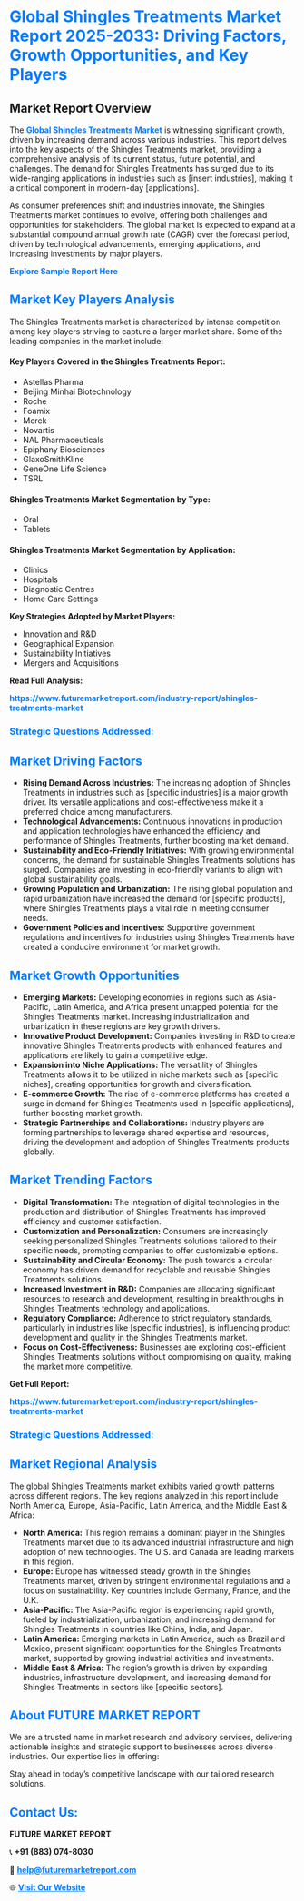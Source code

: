 <h1 style="color: #007BFF;">Global Shingles Treatments Market Report 2025-2033: Driving Factors, Growth Opportunities, and Key Players</h1>

<section id="overview">
<h2>Market Report Overview</h2>
<p>The <a href="https://www.futuremarketreport.com/industry-report/shingles-treatments-market" style="color: #007BFF; text-decoration: none;"><strong>Global Shingles Treatments Market</strong></a> is witnessing significant growth, driven by increasing demand across various industries. This report delves into the key aspects of the Shingles Treatments market, providing a comprehensive analysis of its current status, future potential, and challenges. The demand for Shingles Treatments has surged due to its wide-ranging applications in industries such as [insert industries], making it a critical component in modern-day [applications].</p>
<p>As consumer preferences shift and industries innovate, the Shingles Treatments market continues to evolve, offering both challenges and opportunities for stakeholders. The global market is expected to expand at a substantial compound annual growth rate (CAGR) over the forecast period, driven by technological advancements, emerging applications, and increasing investments by major players.</p>
</section>

<section id="overview">
<p><a href="https://www.futuremarketreport.com/request-sample/reportId=77302" style="color: #007BFF; text-decoration: none;"><strong>Explore Sample Report Here</strong></a></p>
</section>

<section id="key-players">
<h2 style="color: #007BFF;">Market Key Players Analysis</h2>
<p>The Shingles Treatments market is characterized by intense competition among key players striving to capture a larger market share. Some of the leading companies in the market include:</p>
<h4>Key Players Covered in the Shingles Treatments Report:</h4>
<ul><li>Astellas Pharma</li><li>Beijing Minhai Biotechnology</li><li>Roche</li><li>Foamix</li><li>Merck</li><li>Novartis</li><li>NAL Pharmaceuticals</li><li>Epiphany Biosciences</li><li>GlaxoSmithKline</li><li>GeneOne Life Science</li><li>TSRL</li></ul>
<h4>Shingles Treatments Market Segmentation by Type:</h4>
<ul><li>Oral</li><li>Tablets</li></ul>

<h4>Shingles Treatments Market Segmentation by Application:</h4>
<ul><li>Clinics</li><li>Hospitals</li><li>Diagnostic Centres</li><li>Home Care Settings</li></ul>
<p><strong>Key Strategies Adopted by Market Players:</strong></p>
<ul>
<li>Innovation and R&D</li>
<li>Geographical Expansion</li>
<li>Sustainability Initiatives</li>
<li>Mergers and Acquisitions</li>
</ul>
</section>

<section>
<p><strong>Read Full Analysis: </strong></p><a href="https://www.futuremarketreport.com/industry-report/shingles-treatments-market" style="color: #007BFF; text-decoration: none;"><strong>https://www.futuremarketreport.com/industry-report/shingles-treatments-market</strong></a>
<h3 style="color: #007BFF;">Strategic Questions Addressed:</h3>
</section>

<section id="driving-factors">
<h2 style="color: #007BFF;">Market Driving Factors</h2>
<ul>
<li><strong>Rising Demand Across Industries:</strong> The increasing adoption of Shingles Treatments in industries such as [specific industries] is a major growth driver. Its versatile applications and cost-effectiveness make it a preferred choice among manufacturers.</li>
<li><strong>Technological Advancements:</strong> Continuous innovations in production and application technologies have enhanced the efficiency and performance of Shingles Treatments, further boosting market demand.</li>
<li><strong>Sustainability and Eco-Friendly Initiatives:</strong> With growing environmental concerns, the demand for sustainable Shingles Treatments solutions has surged. Companies are investing in eco-friendly variants to align with global sustainability goals.</li>
<li><strong>Growing Population and Urbanization:</strong> The rising global population and rapid urbanization have increased the demand for [specific products], where Shingles Treatments plays a vital role in meeting consumer needs.</li>
<li><strong>Government Policies and Incentives:</strong> Supportive government regulations and incentives for industries using Shingles Treatments have created a conducive environment for market growth.</li>
</ul>
</section>

<section id="growth-opportunities">
<h2 style="color: #007BFF;">Market Growth Opportunities</h2>
<ul>
<li><strong>Emerging Markets:</strong> Developing economies in regions such as Asia-Pacific, Latin America, and Africa present untapped potential for the Shingles Treatments market. Increasing industrialization and urbanization in these regions are key growth drivers.</li>
<li><strong>Innovative Product Development:</strong> Companies investing in R&D to create innovative Shingles Treatments products with enhanced features and applications are likely to gain a competitive edge.</li>
<li><strong>Expansion into Niche Applications:</strong> The versatility of Shingles Treatments allows it to be utilized in niche markets such as [specific niches], creating opportunities for growth and diversification.</li>
<li><strong>E-commerce Growth:</strong> The rise of e-commerce platforms has created a surge in demand for Shingles Treatments used in [specific applications], further boosting market growth.</li>
<li><strong>Strategic Partnerships and Collaborations:</strong> Industry players are forming partnerships to leverage shared expertise and resources, driving the development and adoption of Shingles Treatments products globally.</li>
</ul>
</section>

<section id="trending-factors">
<h2 style="color: #007BFF;">Market Trending Factors</h2>
<ul>
<li><strong>Digital Transformation:</strong> The integration of digital technologies in the production and distribution of Shingles Treatments has improved efficiency and customer satisfaction.</li>
<li><strong>Customization and Personalization:</strong> Consumers are increasingly seeking personalized Shingles Treatments solutions tailored to their specific needs, prompting companies to offer customizable options.</li>
<li><strong>Sustainability and Circular Economy:</strong> The push towards a circular economy has driven demand for recyclable and reusable Shingles Treatments solutions.</li>
<li><strong>Increased Investment in R&D:</strong> Companies are allocating significant resources to research and development, resulting in breakthroughs in Shingles Treatments technology and applications.</li>
<li><strong>Regulatory Compliance:</strong> Adherence to strict regulatory standards, particularly in industries like [specific industries], is influencing product development and quality in the Shingles Treatments market.</li>
<li><strong>Focus on Cost-Effectiveness:</strong> Businesses are exploring cost-efficient Shingles Treatments solutions without compromising on quality, making the market more competitive.</li>
</ul>
</section>

<section>
<p><strong>Get Full Report: </strong></p><a href="https://www.futuremarketreport.com/industry-report/shingles-treatments-market" style="color: #007BFF; text-decoration: none;"><strong>https://www.futuremarketreport.com/industry-report/shingles-treatments-market</strong></a>
<h3 style="color: #007BFF;">Strategic Questions Addressed:</h3>
</section>


<section id="regional-analysis">
<h2 style="color: #007BFF;">Market Regional Analysis</h2>
<p>The global Shingles Treatments market exhibits varied growth patterns across different regions. The key regions analyzed in this report include North America, Europe, Asia-Pacific, Latin America, and the Middle East & Africa:</p>
<ul>
<li><strong>North America:</strong> This region remains a dominant player in the Shingles Treatments market due to its advanced industrial infrastructure and high adoption of new technologies. The U.S. and Canada are leading markets in this region.</li>
<li><strong>Europe:</strong> Europe has witnessed steady growth in the Shingles Treatments market, driven by stringent environmental regulations and a focus on sustainability. Key countries include Germany, France, and the U.K.</li>
<li><strong>Asia-Pacific:</strong> The Asia-Pacific region is experiencing rapid growth, fueled by industrialization, urbanization, and increasing demand for Shingles Treatments in countries like China, India, and Japan.</li>
<li><strong>Latin America:</strong> Emerging markets in Latin America, such as Brazil and Mexico, present significant opportunities for the Shingles Treatments market, supported by growing industrial activities and investments.</li>
<li><strong>Middle East & Africa:</strong> The region’s growth is driven by expanding industries, infrastructure development, and increasing demand for Shingles Treatments in sectors like [specific sectors].</li>
</ul>
</section>

<footer>
<h2 style="color: #007BFF;">About FUTURE MARKET REPORT</h2>
<p>We are a trusted name in market research and advisory services, delivering actionable insights and strategic support to businesses across diverse industries. Our expertise lies in offering:</p>

<p>Stay ahead in today’s competitive landscape with our tailored research solutions.</p>

<h2 style="color: #007BFF;">Contact Us:</h2>
<p><strong>FUTURE MARKET REPORT</strong></p>
<p>📞 <strong>+91 (883) 074-8030</strong></p>
<p>📧 <strong><a href="mailto:help@futuremarketreport.com" style="color: #007BFF;">help@futuremarketreport.com</a></strong></p>
<p>🌐 <strong><a href="https://www.futuremarketreport.com/" style="color: #007BFF;">Visit Our Website</a></strong></p>
</footer>